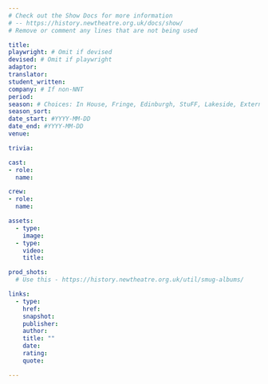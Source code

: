 ```yaml
---
# Check out the Show Docs for more information
# -- https://history.newtheatre.org.uk/docs/show/
# Remove or comment any lines that are not being used

title:
playwright: # Omit if devised
devised: # Omit if playwright
adaptor:
translator:
student_written:
company: # If non-NNT
period:
season: # Choices: In House, Fringe, Edinburgh, StuFF, Lakeside, External and Postgrads
season_sort:
date_start: #YYYY-MM-DD
date_end: #YYYY-MM-DD
venue:

trivia:

cast:
- role:
  name:

crew:
- role:
  name:

assets:
  - type:
    image:
  - type:
    video:
    title:

prod_shots:
  # Use this - https://history.newtheatre.org.uk/util/smug-albums/

links:
  - type:
    href:
    snapshot:
    publisher:
    author:
    title: ""
    date:
    rating:
    quote:

---
```


<!-- Insert the show summary here -->
